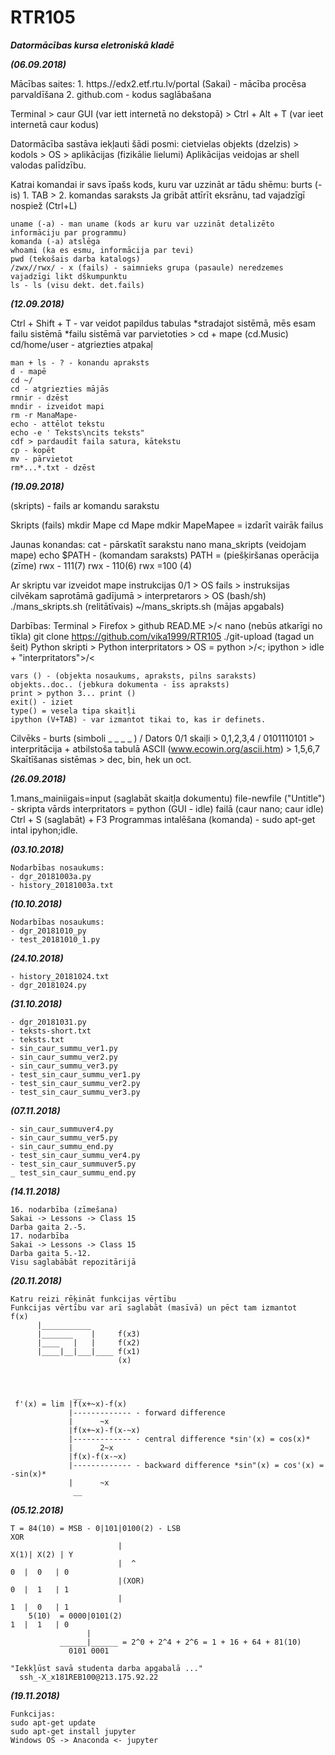 # RTR105
***Datormācības kursa eletroniskā kladē***

***(06.09.2018)***

Mācības saites: 1. https.//edx2.etf.rtu.lv/portal (Sakai) - mācība procēsa parvaldīšana 2. github.com - kodus saglābašana 

Terminal > caur GUI (var iett internetā no dekstopā)
         > Ctrl + Alt + T (var ieet internetā caur kodus)

Datormācība sastāva iekļauti šādi posmi: cietvielas objekts (dzelzis) > kodols > OS > aplikācijas (fizikālie lielumi)
Aplikācijas veidojas ar shell valodas palīdzību. 

Katrai komandai ir savs īpašs kods, kuru var uzzināt ar tādu shēmu: burts (-is) 1. TAB > 2. komandas saraksts 
Ja gribāt attīrīt eksrānu, tad vajadzīgī nospiež (Ctrl+L)
```
uname (-a) - man uname (kods ar kuru var uzzināt detalizēto informāciju par programmu)
komanda (-a) atslēga 
whoami (ka es esmu, informācija par tevi)
pwd (tekošais darba katalogs)
/zwx//rwx/ - x (fails) - saimnieks grupa (pasaule) neredzemes vajadzīgi likt dškumpunktu
ls - ls (visu dekt. det.fails)
```

***(12.09.2018)***

Ctrl + Shift + T - var veidot papildus tabulas
*stradajot sistēmā, mēs esam failu sistēmā
*failu sistēmā var parvietoties > cd + mape (cd.Music)
cd/home/user - atgriezties atpakaļ
```
man + ls - ? - konandu apraksts 
d - mapē 
cd ~/
cd - atgriezties mājās 
rmnir - dzēst
mndir - izveidot mapi 
rm -r ManaMape-
echo - attēlot tekstu 
echo -e ' Teksts\ncits teksts"
cdf > pardaudīt faila satura, kātekstu 
cp - kopēt 
mv - pārvietot 
rm*...*.txt - dzēst 
```
***(19.09.2018)***

(skripts) - fails ar komandu sarakstu 

Skripts
(fails)
mkdir Mape
cd Mape
mdkir MapeMapee = izdarīt vairāk failus

Jaunas konandas:
cat - pārskatīt sarakstu 
nano mana_skripts (veidojam mape)
echo $PATH - (komandam saraksts)
PATH = (piešķiršanas operācija (zīme)
rwx - 111(7) rwx - 110(6) rwx =100 (4)

Ar skriptu var izveidot mape
instrukcijas 0/1  > OS
fails > instruksijas cilvēkam saprotāmā gadījumā > interpretarors > OS (bash/sh)
./mans_skripts.sh (relitātīvais)
~/mans_skripts.sh (mājas apgabals)

Darbības:
Terminal > Firefox > github READ.ME >/< nano (nebūs atkarīgi no tīkla)
git clone https://github.com/vika1999/RTR105
./git-upload (tagad un šeit)
Python skripti > Python interpritators > OS
               = python >/<; ipython > idle + "interpritators">/<
```
vars () - (objekta nosaukums, apraksts, pilns saraksts)
objekts..doc.. (jebkura dokumenta - īss apraksts)
print > python 3... print ()
exit() - iziet
type() = vesela tipa skaitļi
ipython (V+TAB) - var izmantot tikai to, kas ir definets.
```
Cilvēks - burts (simboli _ _ _ _ ) /  Dators 0/1
          skaiļi > 0,1,2,3,4      / 0101110101 > interpritācija + atbilstoša tabulā ASCII (www.ecowin.org/ascii.htm)
                 > 1,5,6,7       
Skaītīšanas sistēmas > dec, bin, hek un oct.

***(26.09.2018)***

1.mans_mainiigais=input (saglabāt skaitļa dokumentu)
file-newfile ("Untitle") - skripta vārds interpritators = python (GUI - idle)
failā (caur nano; caur idle)
Ctrl + S (saglabāt) + F3 
Programmas intalēšana (komanda) - sudo apt-get intal ipyhon;idle.

***(03.10.2018)***
```
Nodarbības nosaukums:
- dgr_20181003a.py
- history_20181003a.txt
```
***(10.10.2018)***
```
Nodarbības nosaukums:
- dgr_20181010_py
- test_20181010_1.py
```

***(24.10.2018)***
```
- history_20181024.txt
- dgr_20181024.py
 ```
***(31.10.2018)***
```
- dgr_20181031.py
- teksts-short.txt
- teksts.txt
- sin_caur_summu_ver1.py		
- sin_caur_summu_ver2.py
- sin_caur_summu_ver3.py
- test_sin_caur_summu_ver1.py
- test_sin_caur_summu_ver2.py
- test_sin_caur_summu_ver3.py
```
***(07.11.2018)***
```
- sin_caur_summuver4.py
- sin_caur_summu_ver5.py
- sin_caur_summu_end.py
- test_sin_caur_summu_ver4.py
- test_sin_caur_summuver5.py
_ test_sin_caur_summu_end.py
```
***(14.11.2018)***
```
16. nodarbība (zīmešana)
Sakai -> Lessons -> Class 15
Darba gaita 2.-5.
17. nodarbība
Sakai -> Lessons -> Class 15
Darba gaita 5.-12.
Visu saglabābāt repozitārijā
```
***(20.11.2018)***
```
Katru reizi rēķināt funkcijas vēŗtību 
Funkcijas vērtību var arī saglabāt (masīvā) un pēct tam izmantot 
f(x)
      |___________
      |_______    |     f(x3)
      |____   |   |     f(x2)
      |____|__|___|____ f(x1) 
                        (x)
 
 
 
              __
 f'(x) = lim |f(x+~x)-f(x)
             |------------- - forward difference
             |      ~x
             |f(x+~x)-f(x-~x)
             |------------- - central difference *sin'(x) = cos(x)*
             |      2~x
             |f(x)-f(x-~x)
             |------------- - backward difference *sin"(x) = cos'(x) = -sin(x)*
             |      ~x
              __
```
***(05.12.2018)***
```
T = 84(10) = MSB - 0|101|0100(2) - LSB                                                   XOR
                        |                                                          X(1)| X(2) | Y
                        |  ^                                                        0  |  0   | 0
                        |(XOR)                                                      0  |  1   | 1
                        |                                                           1  |  0   | 1
    5(10)  = 0000|0101(2)                                                           1  |  1   | 0
                 |
           ______|______ = 2^0 + 2^4 + 2^6 = 1 + 16 + 64 + 81(10)
             0101 0001
       
"Iekkļūst savā studenta darba apgabalā ..."
  ssh_-X_x181REB100@213.175.92.22
```
***(19.11.2018)***
```
Funkcijas:
sudo apt-get update
sudo apt-get install jupyter
Windows OS -> Anaconda <- jupyter
```

   
    
             
